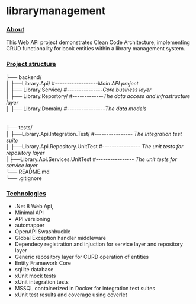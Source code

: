 # librarymanagement

### <ins>About</ins>
This Web API project demonstrates Clean Code Architecture, implementing CRUD functionality for book entities within a library management system.



### <ins>Project structure</ins>


├── backend/<br>
│   ├──Library.Api/ #------------------*Main API project*<br>
│   ├── Library.Service/ #---------------*Core business layer*<br>
│   ├── Library.Reportory/ #-------------*The data access and infrastructure layer*<br>
│   ├── Library.Domain/ #----------------*The data models*<br>
<br><br>
├── tests/<br>
│   ├──Library.Api.Integration.Test/       #---------------- *The Integration test suite*<br>
│   ├──Library.Api.Repository.UnitTest     #---------------- *The unit tests for repository layer*<br>
|   ├──Library.Api.Services.UnitTest       #---------------- *The unit tests for  service layer* <br>
└── README.md<br>
└── .gitignore<br>

### <ins>Technologies<ins>
* .Net 8 Web Api,<br> 
* Minimal API <br> 
* API versioning <br>
* automapper
* OpenAPI Swashbuckle <br> 
* Global Exception handler middleware <br>
* Dependecy registration and injuction for service layer and repository layer <br>
* Generic repository layer for CURD operation of entities<br>
* Entity Framework Core <br> 
* sqllite database <br>
* xUnit mock tests <br>
* xUnit integration tests<br>
* MSSQL containerized in Docker for integration test suites <br>
* xUnit test results and coverage using coverlet
